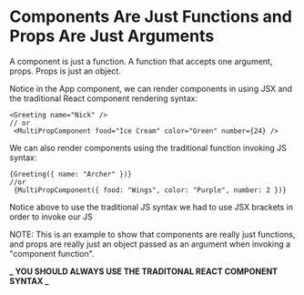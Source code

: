 # Components Are Just Functions and Props Are Just Arguments

A component is just a function. A function that accepts one argument, props. Props is just an object.

Notice in the App component, we can render components in using JSX and the traditional React component rendering syntax:

```
<Greeting name="Nick" />
// or
 <MultiPropComponent food="Ice Cream" color="Green" number={24} />
```

We can also render components using the traditional function invoking JS syntax:

```
{Greeting({ name: "Archer" })}
//or
 {MultiPropComponent({ food: "Wings", color: "Purple", number: 2 })}
```

Notice above to use the traditional JS syntax we had to use JSX brackets in order to invoke our JS

NOTE: This is an example to show that components are really just functions, and props are really just an object passed as an argument when invoking a "component function".

**_ YOU SHOULD ALWAYS USE THE TRADITONAL REACT COMPONENT SYNTAX _**
